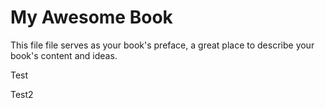 # My Awesome Book

This file file serves as your book's preface, a great place to describe your book's content and ideas.



Test

Test2

# 



